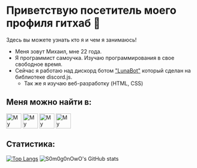 # Приветствую посетитель моего профиля гитхаб :wave:
Здесь вы можете узнать кто я и чем я занимаюсь!

- Меня зовут Михаил, мне 22 года.
- Я программист самоучка. Изучаю программирования в свое свободное время.
- Сейчас я работаю над дискорд ботом ["LunaBot"](https://discord.gg/u6Ec7puDnj) который сделан на библиотеке discord.js.
  - Так же я изучаю веб-разработку (HTML, CSS)

## Меня можно найти в:

[<img src="https://cdn.jsdelivr.net/npm/simple-icons@3.0.1/icons/discord.svg" height="40em" align="center" alt="My Discord" title="My Discord Server"/>](https://discord.gg/KacqeMr3Qp) [<img src="https://cdn.jsdelivr.net/npm/simple-icons@3.0.1/icons/reddit.svg" height="40em" align="center" alt="My Reddit" title="My Reddit Profile"/>](https://www.reddit.com/user/K1ng_Of_Queen) [<img src="https://cdn.jsdelivr.net/npm/simple-icons@3.0.1/icons/twitter.svg" height="40em" align="center" alt="My Twitter" title="My Twitter Profile"/>](https://twitter.com/k1ng_queen) [<img src="https://cdn.jsdelivr.net/npm/simple-icons@4.16.0/icons/github.svg" height="40em" align="center" alt="My Website" title="My Website"/>](https://s0m0g0nowo.github.io/LunaBot/)  

## Статистика:
[![Top Langs](https://github-readme-stats.vercel.app/api/top-langs/?username=S0m0g0nOwO&langs_count=10)](https://github.com/anuraghazra/github-readme-stats)
![S0m0g0nOwO's GitHub stats](https://github-readme-stats.vercel.app/api?username=S0m0g0nOwO&show_icons=true&theme=tokyonight)

